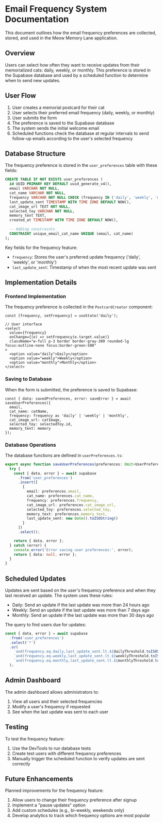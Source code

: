 # Email Frequency System Documentation

This document outlines how the email frequency preferences are collected, stored, and used in the Meow Memory Lane application.

## Overview

Users can select how often they want to receive updates from their memorialized cats: daily, weekly, or monthly. This preference is stored in the Supabase database and used by a scheduled function to determine when to send new updates.

## User Flow

1. User creates a memorial postcard for their cat
2. User selects their preferred email frequency (daily, weekly, or monthly)
3. User submits the form
4. The preference is saved to the Supabase database
5. The system sends the initial welcome email
6. Scheduled functions check the database at regular intervals to send follow-up emails according to the user's selected frequency

## Database Structure

The frequency preference is stored in the `user_preferences` table with these fields:

```sql
CREATE TABLE IF NOT EXISTS user_preferences (
  id UUID PRIMARY KEY DEFAULT uuid_generate_v4(),
  email VARCHAR NOT NULL,
  cat_name VARCHAR NOT NULL,
  frequency VARCHAR NOT NULL CHECK (frequency IN ('daily', 'weekly', 'monthly')),
  last_update_sent TIMESTAMP WITH TIME ZONE DEFAULT NOW(),
  cat_image_url TEXT NOT NULL,
  selected_toy VARCHAR NOT NULL,
  memory_text TEXT,
  created_at TIMESTAMP WITH TIME ZONE DEFAULT NOW(),
  
  -- Adding constraints
  CONSTRAINT unique_email_cat_name UNIQUE (email, cat_name)
);
```

Key fields for the frequency feature:
- `frequency`: Stores the user's preferred update frequency ('daily', 'weekly', or 'monthly')
- `last_update_sent`: Timestamp of when the most recent update was sent

## Implementation Details

### Frontend Implementation

The frequency preference is collected in the `PostcardCreator` component:

```tsx
const [frequency, setFrequency] = useState('daily');

// User interface
<select
  value={frequency}
  onChange={(e) => setFrequency(e.target.value)}
  className="w-full p-3 border border-gray-300 rounded-lg focus:outline-none focus:border-green-500"
>
  <option value="daily">Daily</option>
  <option value="weekly">Weekly</option>
  <option value="monthly">Monthly</option>
</select>
```

### Saving to Database

When the form is submitted, the preference is saved to Supabase:

```tsx
const { data: savedPreferences, error: saveError } = await saveUserPreferences({
  email,
  cat_name: catName,
  frequency: frequency as 'daily' | 'weekly' | 'monthly',
  cat_image_url: catImage,
  selected_toy: selectedToy.id,
  memory_text: memory
});
```

### Database Operations

The database functions are defined in `userPreferences.ts`:

```typescript
export async function saveUserPreferences(preferences: Omit<UserPreference, 'id' | 'created_at' | 'last_update_sent'>): Promise<{ data: any; error: any }> {
  try {
    const { data, error } = await supabase
      .from('user_preferences')
      .insert([
        {
          email: preferences.email,
          cat_name: preferences.cat_name,
          frequency: preferences.frequency,
          cat_image_url: preferences.cat_image_url,
          selected_toy: preferences.selected_toy,
          memory_text: preferences.memory_text,
          last_update_sent: new Date().toISOString() 
        }
      ])
      .select();

    return { data, error };
  } catch (error) {
    console.error('Error saving user preferences:', error);
    return { data: null, error };
  }
}
```

## Scheduled Updates

Updates are sent based on the user's frequency preference and when they last received an update. The system uses these rules:

- Daily: Send an update if the last update was more than 24 hours ago
- Weekly: Send an update if the last update was more than 7 days ago
- Monthly: Send an update if the last update was more than 30 days ago

The query to find users due for updates:

```typescript
const { data, error } = await supabase
  .from('user_preferences')
  .select('*')
  .or(
    `and(frequency.eq.daily,last_update_sent.lt.${dailyThreshold.toISOString()}),` +
    `and(frequency.eq.weekly,last_update_sent.lt.${weeklyThreshold.toISOString()}),` +
    `and(frequency.eq.monthly,last_update_sent.lt.${monthlyThreshold.toISOString()})`
  );
```

## Admin Dashboard

The admin dashboard allows administrators to:

1. View all users and their selected frequencies
2. Modify a user's frequency if requested
3. See when the last update was sent to each user

## Testing

To test the frequency feature:

1. Use the DevTools to run database tests
2. Create test users with different frequency preferences
3. Manually trigger the scheduled function to verify updates are sent correctly

## Future Enhancements

Planned improvements for the frequency feature:

1. Allow users to change their frequency preference after signup
2. Implement a "pause updates" option
3. Add custom schedules (e.g., bi-weekly, weekends only)
4. Develop analytics to track which frequency options are most popular